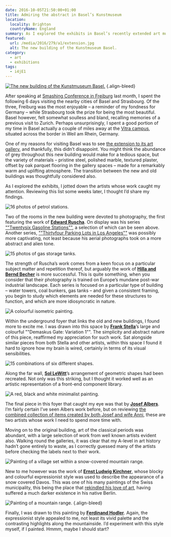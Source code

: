 ```yaml
---
date: 2016-10-05T21:50:00+01:00
title: Admiring the abstract in Basel’s Kunstmuseum
location:
  locality: Brighton
  countryName: England
summary: As I explored the exhibits in Basel’s recently extended art museum, I jotted down the artists whose work caught my attention. Here I share my findings.
featured:
  url: /media/2016/279/a1/extension.jpg
  alt: The new building of the Kunstmuseum Basel.
category:
  - art
  - exhibitions
tags:
  - i4jE1
---
```


[![The new building of the Kunstmuseum Basel.](../media/2016/279/a1/extension.jpg "The new building of the Kunstmuseum Basel. Photograph: Julian Salinas.")](https://kmb.picturepark.com/Go/JLVo8XZu)
{.align-bleed}

After speaking at [Smashing Conference in Freiburg][1] last month, I spent the following 6 days visiting the nearby cities of Basel and Strasbourg. Of the three, Freiburg was the most enjoyable – a reminder of my fondness for Germany – while Strasbourg took the prize for being the most beautiful. Basel however, felt somewhat soulless and bland, recalling memories of a previous visit to Zurich. Perhaps unsurprisingly, I spent a good portion of my time in Basel actually a couple of miles away at the [Vitra campus][2], situated across the border in Weil am Rhein, Germany.

One of my reasons for visiting Basel was to see [the extension to its art gallery][3], and thankfully, this didn’t disappoint. You might think the abundance of grey throughout this new building would make for a tedious space, but the variety of materials – pristine steel, polished marble, textured plaster, offset by oak parquet flooring in the gallery spaces – made for a remarkably warm and uplifting atmosphere. The transition between the new and old buildings was thoughtfully considered also.

As I explored the exhibits, I jotted down the artists whose work caught my attention. Reviewing this list some weeks later, I thought I’d share my findings.

![16 photos of petrol stations.](../media/2016/279/a1/ruscha.jpg "Edward Ruscha, ‘Twentysix Gasoline Stations’, 1963.")

Two of the rooms in the new building were devoted to photography, the first featuring the work of **[Edward Ruscha][4]**. On display was his series [""Twentysix Gasoline Stations""][5], a selection of which can be seen above. Another series, [""Thirtyfour Parking Lots in Los Angeles""][6] was possibly more captivating, not least because his aerial photographs took on a more abstract and alien tone.

![15 photos of gas storage tanks.](../media/2016/279/a1/becher.jpg "Hilla and Bernd Becher, ‘Gas Tanks’, 1983-92.")

The strength of Ruscha’s work comes from a keen focus on a particular subject matter and repetition thereof, but arguably the work of **[Hilla and Bernd Becher][7]** is more successful. This is quite something, when you consider that their photography is trained on Europe’s mundane post-war industrial landscape. Each series is focused on a particular type of building – water towers, coal bunkers, gas tanks – and given a consistent framing, you begin to study which elements are needed for these structures to function, and which are more idiosyncratic in nature.

![A colourful isometric painting.](../media/2016/279/a1/stella.jpg "Frank Stella, ‘Demaskus Gate: Variation 1’, 1969–70.")

Within the underground foyer that links the old and new buildings, I found more to excite me. I was drawn into this space by **[Frank Stella][8]**’s large and colourful ""Demaskus Gate: Variation 1"". The simplicity and abstract nature of this piece, reaffirmed my appreciation for such work. Sat alongside similar pieces from both Stella and other artists, within this space I found it hard to ignore how my brain is wired, certainly in terms of its visual sensibilities.

![15 combinations of six different shapes.](../media/2016/279/a1/lewitt.jpg "Sol LeWitt, ‘All double combinations &#40;superimposed&#41; of six geometric figures &#40;circle, square, triangle, rectangle, trapezoid and parallelogram&#41;’, 1977.")

Along the far wall, **[Sol LeWitt][9]**’s arrangement of geometric shapes had been recreated. Not only was this striking, but I thought it worked well as an artistic representation of a front-end component library.

![A red, black and white minimalist painting.](../media/2016/279/a1/albers.jpg "Josef Albers, ‘Fugue’, 1925.")

The final piece in this foyer that caught my eye was that by **[Josef Albers][10]**. I’m fairly certain I’ve seen Albers work before, but on reviewing [the combined collection of items created by both Josef and wife Anni][11], these are two artists whose work I need to spend more time with.

Moving on to the original building, art of the classical periods was abundant, with a large selection of work from well known artists evident also. Walking round the galleries, it was clear that my A-level in art history hadn’t gone entirely to waste, as I correctly guessed many of the artists before checking the labels next to their work.

![Painting of a village set within a snow-covered mountain range.](../media/2016/279/a1/kirchner.jpg "Ernst Ludwig Kirchner, ‘Davos In Snow’.")

New to me however was the work of **[Ernst Ludwig Kirchner][12]**, whose blocky and colourful expressionist style was used to describe the appearance of a snow covered Davos. This was one of his many paintings of the Swiss municipality, this being the place that [rekindled his love of art][12], having suffered a much darker existence in his native Berlin.

![Painting of a mountain range.](../media/2016/279/a1/hodler.jpg "Ferdinand Hodler, ‘The Dents Blanches In Champéry At The Morning Sun’, 1916.")
{.align-bleed}

Finally, I was drawn to this painting by **[Ferdinand Hodler][13]**. Again, the expressionist style appealed to me, not least its vivid palette and the contrasting highlights along the mountainside. I’d experiment with this style myself, if I painted. Hmmm, maybe I should start?

[1]: http://smashingconf.com/freiburg-2016/
[2]: https://www.vitra.com/en-us/campus
[3]: https://www.theguardian.com/artanddesign/2016/apr/24/kunstmuseum-basel-review-christ-gantenbein-rowan-moore
[4]: http://edruscha.com
[5]: https://en.wikipedia.org/wiki/Twentysix_Gasoline_Stations
[6]: http://www.artgallery.nsw.gov.au/collection/works/430.2008.a-ii/
[7]: https://www.theguardian.com/artanddesign/2014/sep/03/bernd-and-hilla-becher-cataloguing-the-ominous-sculptural-forms-of-industrial-architecture
[8]: https://www.wikiart.org/en/frank-stella
[9]: https://www.wikiart.org/en/sol-lewitt
[10]: https://www.wikiart.org/en/josef-albers
[11]: http://albersfoundation.org/
[12]: https://www.wikiart.org/en/ernst-ludwig-kirchner
[13]: https://www.wikiart.org/en/ferdinand-hodler
